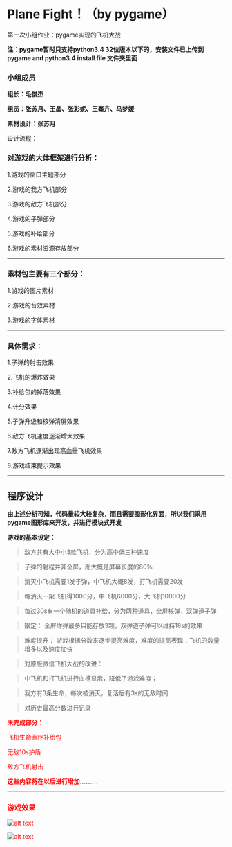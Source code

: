 # Plane Fight！（by pygame）
第一次小组作业：pygame实现的飞机大战

**注：pygame暂时只支持python3.4 32位版本以下的，安装文件已上传到pygame and python3.4 install file 文件夹里面**

### 小组成员

**组长：毛俊杰**

**组员：张苏月、王晶、张彩妮、王骞卉、马梦媛**

**素材设计：张苏月**

设计流程：
### 对游戏的大体框架进行分析：

1.游戏的窗口主题部分

2.游戏的我方飞机部分

3.游戏的敌方飞机部分

4.游戏的子弹部分

5.游戏的补给部分

6.游戏的素材资源存放部分

***
### 素材包主要有三个部分：
1.游戏的图片素材

2.游戏的音效素材

3.游戏的字体素材

***
### 具体需求：
1.子弹的射击效果

2.飞机的爆炸效果

3.补给包的掉落效果

4.计分效果

5.子弹升级和核弹清屏效果

6.敌方飞机速度逐渐增大效果

7.敌方飞机逐渐出现高血量飞机效果

8.游戏结束提示效果


***

## **程序设计**
**由上述分析可知，代码量较大较复杂，而且需要图形化界面，所以我们采用pygame图形库来开发，并进行模块式开发**

**游戏的基本设定：**
>敌方共有大中小3款飞机，分为高中低三种速度

>子弹的射程并非全屏，而大概是屏幕长度的80%

>消灭小飞机需要1发子弹，中飞机大概8发，打飞机需要20发

>每消灭一架飞机得1000分，中飞机6000分，大飞机10000分

>每过30s有一个随机的道具补给，分为两种道具，全屏核弹，双弹道子弹

>限定：
>全屏炸弹最多只能存放3颗，双弹道子弹可以维持18s的效果

>难度提升：
>游戏根据分数来逐步提高难度，难度的提高表现：飞机的数量增多以及速度加快

>对原版微信飞机大战的改进：

>中飞机和打飞机进行血槽显示，降低了游戏难度；

>我方有3条生命，每次被消灭，复活后有3s的无敌时间

>对历史最高分数进行记录


<font color=red>**未完成部分：**

飞机生命医疗补给包

无敌10s护盾

敌方飞机射击


**这些内容将在以后进行增加.........**

***
### 游戏效果
 ![alt text](https://github.com/schrodingercatss/Plane-Fight-by--pygame/blob/master/images/20171202162449.png)
 
 
 ![alt text](https://github.com/schrodingercatss/Plane-Fight-by--pygame/blob/master/images/20171202162502.png)




